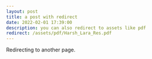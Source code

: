 ```yaml
---
layout: post
title: a post with redirect
date: 2022-02-01 17:39:00
description: you can also redirect to assets like pdf
redirect: /assets/pdf/Harsh_Lara_Res.pdf
---
```


Redirecting to another page.

